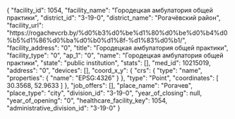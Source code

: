 {
    "facility_id": 1054,
    "facility_name": "Городецкая амбулатория общей практики",
    "district_id": "3-19-0",
    "district_name": "Рогачёвский район",
    "facility_url": "https:\/\/rogachevcrb.by\/%d0%b3%d0%be%d1%80%d0%be%d0%b4%d0%b5%d1%86%d0%ba%d0%b0%d1%8f-%d1%83%d0%b1\/",
    "facility_address": "0",
    "title": "Городецкая амбулатория общей практики",
    "facility_type": "0",
    "ap_1": "0",
    "name": "Городецкая амбулатория общей практики",
    "state": "public institution",
    "stats": [],
    "med_id": 10215019,
    "address": "0",
    "devices": [],
    "coord_x_y": {
        "crs": {
            "type": "name",
            "properties": {
                "name": "EPSG:4326"
            }
        },
        "type": "Point",
        "coordinates": [
            30.3568,
            52.9633
        ]
    },
    "job_offers": [],
    "place_name": "Рогачев",
    "place_type": "city",
    "division_id": "3-19-0",
    "year_of_closing": null,
    "year_of_opening": "0",
    "healthcare_facility_key": 1054,
    "administrative_division_id": "3-19-0"
}